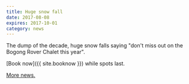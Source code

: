 ```yaml
---
title: Huge snow fall
date: 2017-08-08
expires: 2017-10-01
category: news
---
```


The dump of the decade, huge snow falls saying "don't miss out on the Bogong
Rover Chalet this year".

[Book now]({{ site.booknow }}) while spots last.

[More news.](https://www.facebook.com/BogongRoverChalet/)
